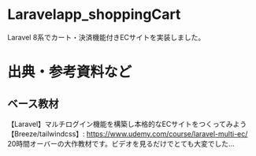 # Laravelapp_shoppingCart
Laravel 8系でカート・決済機能付きECサイトを実装しました。  

# 出典・参考資料など
## ベース教材
【Laravel】マルチログイン機能を構築し本格的なECサイトをつくってみよう【Breeze/tailwindcss】:
https://www.udemy.com/course/laravel-multi-ec/  
20時間オーバーの大作教材です。ビデオを見るだけでとても大変でした...
